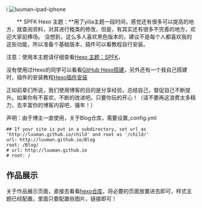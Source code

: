 i
![luuman-ipad-iphone](https://hexo.io/build/screenshots/spfk-025d1cd820.png)

　　** SPFK Hexo 主题：**用了yilia主题一段时间，感觉还有很多可以提高的地方，就查阅资料，对其进行粗类的修改，但是，有其实还有很多不完善的地方，欢迎大家前捧场。
没想到，这么多人喜欢黑色版本的，建议不是每个人都喜欢我的这些功能，所以准备个基础版本，插件可以看教程自行安装。


注意：使用本主题请仔细查看[Hexo 主题：SPFK](http://luuman.github.io/categories/Hexo/)，

没有使用过Hexo的同学可以看看[GitHub Hexo搭建](http://luuman.github.io/categories/Hexo/)，另外还有一个我自己搭建时，插件的安装教程[Hexo插件安装](http://luuman.github.io/categories/Hexo/)


正如前辈们所说，我们使用博客的目的是分享经验，总结自己，督促自己不断提升。如果你有不喜欢，不断的改进吧。只要你玩的开心！（请不要再这浪费太多精力，去丰富你的博客内容吧，骚年！）

声明：由于博主一直使用，关于Blog仓库，需要设置_config.yml

```
## If your site is put in a subdirectory, set url as 'http://luuman.github.io/child' and root as '/child/'
url: http://luuman.github.io/Blog
root: /Blog/
# url: http://luuman.github.io
# root: /
```

## 作品展示
关于作品展示页面，直接去看看[hexo仓库](https://github.com/luuman/Hexo)，将必要的页面放置进去即可，样式主题已经配置。里面只要配置些图片，链接即可！


